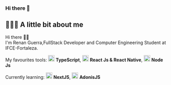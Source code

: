 ### Hi there 👋
## 👨🏻‍💻 A little bit about me

Hi there 👋🏻  
I'm Renan Guerra,FullStack Developer and Computer Engineering Student at IFCE-Fortaleza.

My favourites tools: <img src="https://i.ibb.co/PZ2XZgr/ts.png" width="20"/> <b>TypeScript</b>, <img src="https://i.ibb.co/4RHMmLQ/react.png" width="20"/> <b>React Js & React Native</b>, <img src="https://i.ibb.co/vVxmyN2/node.png" width="20"/> <b>Node Js</b>

Currently learning: <img src="https://www.mundojs.com.br/wp-content/uploads/2018/10/maxresdefault-1232x693.jpg" width="20"/> <b>NextJS</b>, <img src="https://pbs.twimg.com/profile_images/1087392649122861057/M6EKYWWJ_400x400.jpg" width="20"/> <b>AdonisJS</b>
